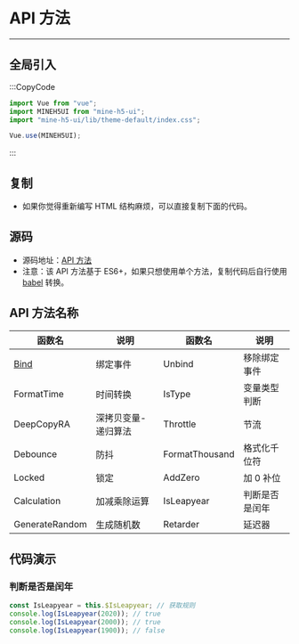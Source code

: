 [bind]: https://github.com/biaov/MINE-H5-UI/blob/master/packages/MeAPI/event.js

# API 方法

---

## 全局引入

:::CopyCode

```JavaScript
import Vue from "vue";
import MINEH5UI from "mine-h5-ui";
import "mine-h5-ui/lib/theme-default/index.css";

Vue.use(MINEH5UI);
```

:::

## 复制

- 如果你觉得重新编写 HTML 结构麻烦，可以直接复制下面的代码。

## 源码

- 源码地址：[API 方法](https://github.com/biaov/MINE-H5-UI/blob/master/packages/MeAPI/function.js)
- 注意：该 API 方法基于 ES6+，如果只想使用单个方法，复制代码后自行使用 [babel](https://www.babeljs.cn/) 转换。

## API 方法名称

| 函数名         | 说明                | 函数名         | 说明           |
| -------------- | ------------------- | -------------- | -------------- |
| [Bind]         | 绑定事件            | Unbind         | 移除绑定事件   |
| FormatTime     | 时间转换            | IsType         | 变量类型判断   |
| DeepCopyRA     | 深拷贝变量-递归算法 | Throttle       | 节流           |
| Debounce       | 防抖                | FormatThousand | 格式化千位符   |
| Locked         | 锁定                | AddZero        | 加 0 补位      |
| Calculation    | 加减乘除运算        | IsLeapyear     | 判断是否是闰年 |
| GenerateRandom | 生成随机数          | Retarder       | 延迟器         |

## 代码演示

### 判断是否是闰年

```JavaScript
const IsLeapyear = this.$IsLeapyear; // 获取规则
console.log(IsLeapyear(2020)); // true
console.log(IsLeapyear(2000)); // true
console.log(IsLeapyear(1900)); // false
```
